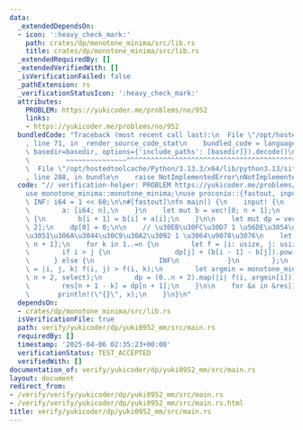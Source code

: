 ```yaml
---
data:
  _extendedDependsOn:
  - icon: ':heavy_check_mark:'
    path: crates/dp/monotone_minima/src/lib.rs
    title: crates/dp/monotone_minima/src/lib.rs
  _extendedRequiredBy: []
  _extendedVerifiedWith: []
  _isVerificationFailed: false
  _pathExtension: rs
  _verificationStatusIcon: ':heavy_check_mark:'
  attributes:
    PROBLEM: https://yukicoder.me/problems/no/952
    links:
    - https://yukicoder.me/problems/no/952
  bundledCode: "Traceback (most recent call last):\n  File \"/opt/hostedtoolcache/Python/3.13.3/x64/lib/python3.13/site-packages/onlinejudge_verify/documentation/build.py\"\
    , line 71, in _render_source_code_stat\n    bundled_code = language.bundle(stat.path,\
    \ basedir=basedir, options={'include_paths': [basedir]}).decode()\n          \
    \         ~~~~~~~~~~~~~~~^^^^^^^^^^^^^^^^^^^^^^^^^^^^^^^^^^^^^^^^^^^^^^^^^^^^^^^^^^^^^^^^^^\n\
    \  File \"/opt/hostedtoolcache/Python/3.13.3/x64/lib/python3.13/site-packages/onlinejudge_verify/languages/rust.py\"\
    , line 288, in bundle\n    raise NotImplementedError\nNotImplementedError\n"
  code: "// verification-helper: PROBLEM https://yukicoder.me/problems/no/952\n\n\
    use monotone_minima::monotone_minima;\nuse proconio::{fastout, input};\n\nconst\
    \ INF: i64 = 1 << 60;\n\n#[fastout]\nfn main() {\n    input! {\n        n: usize,\n\
    \        a: [i64; n],\n    }\n    let mut b = vec![0; n + 1];\n    for i in 0..n\
    \ {\n        b[i + 1] = b[i] + a[i];\n    }\n\n    let mut dp = vec![INF; n +\
    \ 2];\n    dp[0] = 0;\n\n    // \u30EB\u30FC\u30D7 1 \u56DE\u3054\u3068\u306B\u958B\
    \u3051\u306A\u3044\u30C9\u30A2\u3092 1 \u3064\u9078\u3076\n    let mut res = vec![INF;\
    \ n + 1];\n    for k in 1..=n {\n        let f = |i: usize, j: usize| {\n    \
    \        if i > j {\n                dp[j] + (b[i - 1] - b[j]).pow(2)\n      \
    \      } else {\n                INF\n            }\n        };\n        let select\
    \ = |i, j, k| f(i, j) > f(i, k);\n        let argmin = monotone_minima(n + 2,\
    \ n + 2, select);\n        dp = (0..n + 2).map(|i| f(i, argmin[i])).collect();\n\
    \        res[n + 1 - k] = dp[n + 1];\n    }\n\n    for &x in &res[1..=n] {\n \
    \       println!(\"{}\", x);\n    }\n}\n"
  dependsOn:
  - crates/dp/monotone_minima/src/lib.rs
  isVerificationFile: true
  path: verify/yukicoder/dp/yuki0952_mm/src/main.rs
  requiredBy: []
  timestamp: '2025-04-06 02:35:23+00:00'
  verificationStatus: TEST_ACCEPTED
  verifiedWith: []
documentation_of: verify/yukicoder/dp/yuki0952_mm/src/main.rs
layout: document
redirect_from:
- /verify/verify/yukicoder/dp/yuki0952_mm/src/main.rs
- /verify/verify/yukicoder/dp/yuki0952_mm/src/main.rs.html
title: verify/yukicoder/dp/yuki0952_mm/src/main.rs
---
```


